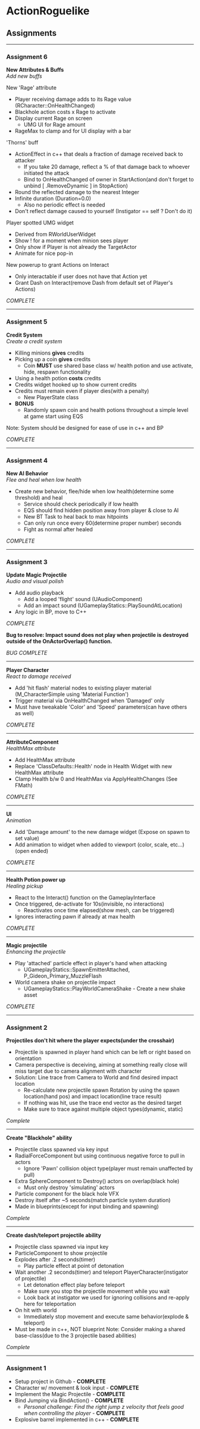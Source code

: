 # ActionRoguelike

## Assignments

----

### Assignment 6
**New Attributes & Buffs**  
_Add new buffs_

New 'Rage' attribute
* Player receiving damage adds to its Rage value (RCharacter::OnHealthChanged)
* Blackhole action costs x Rage to activate
* Display current Rage on screen
  * UMG UI for Rage amount
* RageMax to clamp and for UI display with a bar

'Thorns' buff
* ActionEffect in c++ that deals a fraction of damage received back to attacker
  * If you take 20 damage, reflect a % of that damage back to whoever initiated the attack
  * Bind to OnHealthChanged of owner in StartAction(and don't forget to unbind [ .RemoveDynamic ] in StopAction)
* Round the reflected damage to the nearest Integer
* Infinite duration (Duration=0.0)
  * Also no periodic effect is needed
* Don't reflect damage caused to yourself (Instigator == self ? Don't do it)

Player spotted UMG widget
* Derived from RWorldUserWidget
* Show ! for a moment when minion sees player
* Only show if Player is not already the TargetActor
* Animate for nice pop-in

New powerup to grant Actions on Interact
* Only interactable if user does not have that Action yet
* Grant Dash on Interact(remove Dash from default set of Player's Actions)

_COMPLETE_

----
### Assignment 5
**Credit System**  
_Create a credit system_
+ Killing minions **gives** credits
+ Picking up a coin **gives** credits
  + Coin **MUST** use shared base class w/ health potion and use activate, hide, respawn functionality
+ Using a health potion **costs** credits
+ Credits widget hooked up to show current credits
+ Credits must remain even if player dies(with a penalty) 
  + New PlayerState class
+ **BONUS**
  + Randomly spawn coin and health potions throughout a simple level at game start using EQS

Note: System should be designed for ease of use in c++ and BP 

_COMPLETE_

----
### Assignment 4
**New AI Behavior**  
_Flee and heal when low health_
+ Create new behavior, flee/hide when low health(determine some threshold) and heal
  + Service should check periodically if low health
  + EQS should find hidden position away from player & close to AI
  + New BT Task to heal back to max hitpoints
  + Can only run once every 60(determine proper number) seconds
  + Fight as normal after healed

_COMPLETE_

----
### Assignment 3
**Update Magic Projectile**  
_Audio and visual polish_  
+ Add audio playback
  + Add a looped 'flight' sound (UAudioComponent)
  + Add an impact sound (UGameplayStatics::PlaySoundAtLocation)
+ Any logic in BP, move to C++

_COMPLETE_

**Bug to resolve: Impact sound does not play when projectile is destroyed outside of the 
OnActorOverlap() function.**

_BUG COMPLETE_

----
**Player Character**  
_React to damage received_
+ Add 'hit flash' material nodes to existing player material (M_CharacterSimple using 'Material Function')
+ Trigger material via OnHealthChanged when 'Damaged' only
+ Must have tweakable 'Color' and 'Speed' parameters(can have others as well)

_COMPLETE_

----
**AttributeComponent**  
_HealthMax attribute_
+ Add HealthMax attribute
+ Replace 'ClassDefaults::Health' node in Health Widget with new HealthMax attribute
+ Clamp Health b/w 0 and HealthMax via ApplyHealthChanges (See FMath)

_COMPLETE_

----
**UI**  
_Animation_
+ Add 'Damage amount' to the new damage widget (Expose on spawn to set value)
+ Add animation to widget when added to viewport (color, scale, etc...) (open ended)

_COMPLETE_

----
**Health Potion power up**  
_Healing pickup_
+ React to the Interact() function on the GameplayInterface
+ Once triggered, de-activate for 10s(invisible, no interactions)
  + Reactivates once time elapsed(show mesh, can be triggered)
+ Ignores interacting pawn if already at max health

_COMPLETE_

----
**Magic projectile**  
_Enhancing the projectile_
+ Play 'attached' particle effect in player's hand when attacking
  + UGameplayStatics::SpawnEmitterAttached, P_Gideon_Primary_MuzzleFlash
+ World camera shake on projectile impact
  + UGameplayStatics::PlayWorldCameraShake - Create a new shake asset

_COMPLETE_

----
### Assignment 2
**Projectiles don't hit where the player expects(under the crosshair)**
+ Projectile is spawned in player hand which can be left or right based on orientation
+ Camera perspective is deceiving, aiming at something really close will miss target due to camera alignment with character
+ Solution: Line trace from Camera to World and find desired impact location
  + Re-calculate new projectile spawn Rotation by using the spawn location(hand pos) and impact location(line trace result)
  + If nothing was hit, use the trace end vector as the desired target
  + Make sure to trace against multiple object types(dynamic, static)

_Complete_

------------
**Create "Blackhole" ability**
+ Projectile class spawned via key input
+ RadialForceComponent but using continuous negative force to pull in actors
  + Ignore 'Pawn' collision object type(player must remain unaffected by pull)
+ Extra SphereComponent to Destroy() actors on overlap(black hole)
  + Must only destroy 'simulating' actors
+ Particle component for the black hole VFX
+ Destroy itself after ~5 seconds(match particle system duration)
+ Made in blueprints(except for input binding and spawning)

_Complete_

-------------
**Create dash/teleport projectile ability**
+ Projectile class spawned via input key
+ ParticleComponent to show projectile
+ Explodes after .2 seconds(timer)
  + Play particle effect at point of detonation
+ Wait another .2 seconds(timer) and teleport PlayerCharacter(instigator of projectile)
  + Let detonation effect play before teleport
  + Make sure you stop the projectile movement while you wait
  + Look back at instigator we used for ignoring collisions and re-apply here for teleportation
+ On hit with world
  + Immediately stop movement and execute same behavior(explode & teleport)
+ Must be made in c++, NOT blueprint
Note: Consider making a shared base-class(due to the 3 projectile based abilities)

_Complete_

-------------

### Assignment 1
+ Setup project in Github - <b>COMPLETE</b>
+ Character w/ movement & look input - <b>COMPLETE</b>
+ Implement the Magic Projectile - <b>COMPLETE</b>
+ Bind Jumping via BindAction() - <b>COMPLETE</b>
  + _Personal challenge: Find the right jump z velocity that feels good when controlling the player_ - <b>COMPLETE</b>
+ Explosive barrel implemented in c++ - <b>COMPLETE</b>
